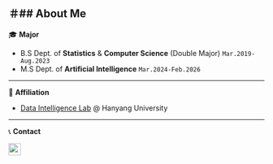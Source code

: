 ＃## About Me
---
🎓 **Major**
- B.S Dept. of **Statistics** & **Computer Science** (Double Major) ```Mar.2019-Aug.2023```
- M.S Dept. of **Artificial Intelligence** ```Mar.2024-Feb.2026```

---

🏢 **Affiliation**
 - [Data Intelligence Lab](https://dilab.hanyang.ac.kr/index.html) @ Hanyang University 

---

 📞 **Contact**
 
<a href="mailto:mailto:ekgp7812@gmail.com" target="_blank">
<img src="https://img.shields.io/badge/Gmail-EA4335.svg?style=flat-square&logo=Gmail&logoColor=white"
 height="24"/>
</a>







